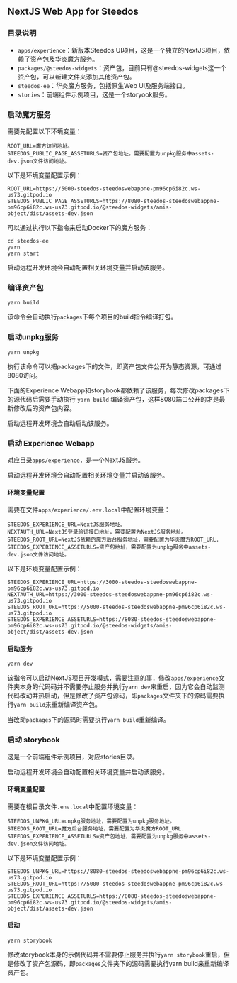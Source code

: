 ## NextJS Web App for Steedos

### 目录说明

- `apps/experience`：新版本Steedos UI项目，这是一个独立的NextJS项目，依赖了资产包及华炎魔方服务。
- `packages/@steedos-widgets`：资产包，目前只有@steedos-widgets这一个资产包，可以新建文件夹添加其他资产包。
- `steedos-ee`：华炎魔方服务，包括原生Web UI及服务端接口。
- `stories`：前端组件示例项目，这是一个storyook服务。

### 启动魔方服务

需要先配置以下环境变量：

```
ROOT_URL=魔方访问地址。
STEEDOS_PUBLIC_PAGE_ASSETURLS=资产包地址，需要配置为unpkg服务中assets-dev.json文件访问地址。
```

以下是环境变量配置示例：
```
ROOT_URL=https://5000-steedos-steedoswebappne-pm96cp6i82c.ws-us73.gitpod.io
STEEDOS_PUBLIC_PAGE_ASSETURLS=https://8080-steedos-steedoswebappne-pm96cp6i82c.ws-us73.gitpod.io/@steedos-widgets/amis-object/dist/assets-dev.json
```

可以通过执行以下指令来启动Docker下的魔方服务：

```
cd steedos-ee
yarn
yarn start
```

启动远程开发环境会自动配置相关环境变量并启动该服务。

### 编译资产包

```
yarn build
```

该命令会自动执行`packages`下每个项目的build指令编译打包。

### 启动unpkg服务

```
yarn unpkg
```

执行该命令可以把packages下的文件，即资产包文件公开为静态资源，可通过8080访问。

下面的Experience Webapp和storybook都依赖了该服务，每次修改packages下的源代码后需要手动执行 `yarn build` 编译资产包，这样8080端口公开的才是最新修改后的资产包内容。

启动远程开发环境会自动启动该服务。

### 启动 Experience Webapp

对应目录`apps/experience`，是一个NextJS服务。

启动远程开发环境会自动配置相关环境变量并启动该服务。

#### 环境变量配置

需要在文件`apps/experience/.env.local`中配置环境变量：
```
STEEDOS_EXPERIENCE_URL=NextJS服务地址。
NEXTAUTH_URL=NextJS登录验证接口地址，需要配置为NextJS服务地址。
STEEDOS_ROOT_URL=NextJS依赖的魔方后台服务地址，需要配置为华炎魔方ROOT_URL.
STEEDOS_EXPERIENCE_ASSETURLS=资产包地址，需要配置为unpkg服务中assets-dev.json文件访问地址。
```

以下是环境变量配置示例：
```
STEEDOS_EXPERIENCE_URL=https://3000-steedos-steedoswebappne-pm96cp6i82c.ws-us73.gitpod.io
NEXTAUTH_URL=https://3000-steedos-steedoswebappne-pm96cp6i82c.ws-us73.gitpod.io
STEEDOS_ROOT_URL=https://5000-steedos-steedoswebappne-pm96cp6i82c.ws-us73.gitpod.io
STEEDOS_EXPERIENCE_ASSETURLS=https://8080-steedos-steedoswebappne-pm96cp6i82c.ws-us73.gitpod.io/@steedos-widgets/amis-object/dist/assets-dev.json
``` 

#### 启动服务

```
yarn dev
```

该指令可以启动NextJS项目开发模式，需要注意的事，修改`apps/experience`文件夹本身的代码码并不需要停止服务并执行`yarn dev`来重启，因为它会自动监测代码改动并热启动，但是修改了资产包源码，即`packages`文件夹下的源码需要执行`yarn build`来重新编译资产包。


当改动`packages`下的源码时需要执行`yarn build`重新编译。


### 启动 storybook

这是一个前端组件示例项目，对应stories目录。

启动远程开发环境会自动配置相关环境变量并启动该服务。

#### 环境变量配置

需要在根目录文件`.env.local`中配置环境变量：
```
STEEDOS_UNPKG_URL=unpkg服务地址，需要配置为unpkg服务地址。
STEEDOS_ROOT_URL=魔方后台服务地址，需要配置为华炎魔方ROOT_URL.
STEEDOS_EXPERIENCE_ASSETURLS=资产包地址，需要配置为unpkg服务中assets-dev.json文件访问地址。
```

以下是环境变量配置示例：
```
STEEDOS_UNPKG_URL=https://8080-steedos-steedoswebappne-pm96cp6i82c.ws-us73.gitpod.io
STEEDOS_ROOT_URL=https://5000-steedos-steedoswebappne-pm96cp6i82c.ws-us73.gitpod.io
STEEDOS_EXPERIENCE_ASSETURLS=https://8080-steedos-steedoswebappne-pm96cp6i82c.ws-us73.gitpod.io/@steedos-widgets/amis-object/dist/assets-dev.json
``` 

#### 启动
```
yarn storybook
```

修改storybook本身的示例代码并不需要停止服务并执行`yarn storybook`重启，但是修改了资产包源码，即`packages`文件夹下的源码需要执行yarn build来重新编译资产包。

